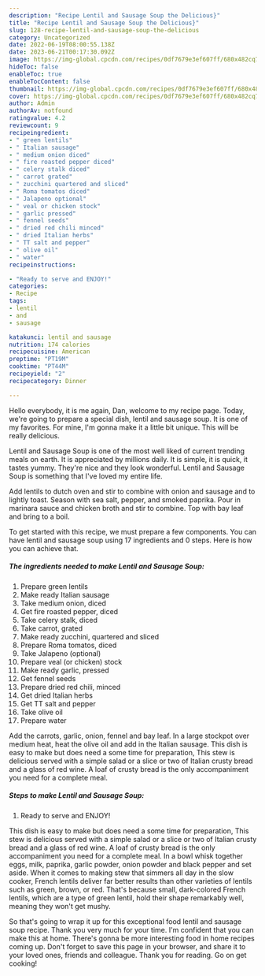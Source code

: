```yaml
---
description: "Recipe Lentil and Sausage Soup the Delicious}"
title: "Recipe Lentil and Sausage Soup the Delicious}"
slug: 128-recipe-lentil-and-sausage-soup-the-delicious
category: Uncategorized
date: 2022-06-19T08:00:55.138Z
date: 2023-06-21T00:17:30.092Z
image: https://img-global.cpcdn.com/recipes/0df7679e3ef607ff/680x482cq70/lentil-and-sausage-soup-recipe-main-photo.jpg
hideToc: false
enableToc: true
enableTocContent: false
thumbnail: https://img-global.cpcdn.com/recipes/0df7679e3ef607ff/680x482cq70/lentil-and-sausage-soup-recipe-main-photo.jpg
cover: https://img-global.cpcdn.com/recipes/0df7679e3ef607ff/680x482cq70/lentil-and-sausage-soup-recipe-main-photo.jpg
author: Admin
authorAv: notfound
ratingvalue: 4.2
reviewcount: 9
recipeingredient:
- " green lentils"
- " Italian sausage"
- " medium onion diced"
- " fire roasted pepper diced"
- " celery stalk diced"
- " carrot grated"
- " zucchini quartered and sliced"
- " Roma tomatos diced"
- " Jalapeno optional"
- " veal or chicken stock"
- " garlic pressed"
- " fennel seeds"
- " dried red chili minced"
- " dried Italian herbs"
- " TT salt and pepper"
- " olive oil"
- " water"
recipeinstructions:

- "Ready to serve and ENJOY!"
categories:
- Recipe
tags:
- lentil
- and
- sausage

katakunci: lentil and sausage 
nutrition: 174 calories
recipecuisine: American
preptime: "PT19M"
cooktime: "PT44M"
recipeyield: "2"
recipecategory: Dinner

---
```



Hello everybody, it is me again, Dan, welcome to my recipe page. Today, we're going to prepare a special dish, lentil and sausage soup. It is one of my favorites. For mine, I'm gonna make it a little bit unique. This will be really delicious.

Lentil and Sausage Soup is one of the most well liked of current trending meals on earth. It is appreciated by millions daily. It is simple, it is quick, it tastes yummy. They're nice and they look wonderful. Lentil and Sausage Soup is something that I've loved my entire life.

Add lentils to dutch oven and stir to combine with onion and sausage and to lightly toast. Season with sea salt, pepper, and smoked paprika. Pour in marinara sauce and chicken broth and stir to combine. Top with bay leaf and bring to a boil.


To get started with this recipe, we must prepare a few components. You can have lentil and sausage soup using 17 ingredients and 0 steps. Here is how you can achieve that.

<!--inarticleads1-->

##### The ingredients needed to make Lentil and Sausage Soup:

1. Prepare  green lentils
1. Make ready  Italian sausage
1. Take  medium onion, diced
1. Get  fire roasted pepper, diced
1. Take  celery stalk, diced
1. Take  carrot, grated
1. Make ready  zucchini, quartered and sliced
1. Prepare  Roma tomatos, diced
1. Take  Jalapeno (optional)
1. Prepare  veal (or chicken) stock
1. Make ready  garlic, pressed
1. Get  fennel seeds
1. Prepare  dried red chili, minced
1. Get  dried Italian herbs
1. Get  TT salt and pepper
1. Take  olive oil
1. Prepare  water


Add the carrots, garlic, onion, fennel and bay leaf. In a large stockpot over medium heat, heat the olive oil and add in the Italian sausage. This dish is easy to make but does need a some time for preparation, This stew is delicious served with a simple salad or a slice or two of Italian crusty bread and a glass of red wine. A loaf of crusty bread is the only accompaniment you need for a complete meal. 

<!--inarticleads2-->

##### Steps to make Lentil and Sausage Soup:


1. Ready to serve and ENJOY!

This dish is easy to make but does need a some time for preparation, This stew is delicious served with a simple salad or a slice or two of Italian crusty bread and a glass of red wine. A loaf of crusty bread is the only accompaniment you need for a complete meal. In a bowl whisk together eggs, milk, paprika, garlic powder, onion powder and black pepper and set aside. When it comes to making stew that simmers all day in the slow cooker, French lentils deliver far better results than other varieties of lentils such as green, brown, or red. That&#39;s because small, dark-colored French lentils, which are a type of green lentil, hold their shape remarkably well, meaning they won&#39;t get mushy. 

So that's going to wrap it up for this exceptional food lentil and sausage soup recipe. Thank you very much for your time. I'm confident that you can make this at home. There's gonna be more interesting food in home recipes coming up. Don't forget to save this page in your browser, and share it to your loved ones, friends and colleague. Thank you for reading. Go on get cooking!
